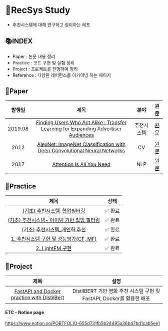 # 📖RecSys Study
- 추천시스템에 대해 연구하고 정리하는 레포

## 📚INDEX
- Paper : 논문 내용 정리
- Practice : 코드 구현 및 실험 정리
- Project : 프로젝트를 진행하며 정리
- Reference : 다양한 레퍼런스를 아카이빙 하는 페이지

## 📗Paper
|발행일|제목|분야|원문|
|:---:|:---:|:---:|:---:|
|2019.08|[Finding Users Who Act Alike : Transfer Learning for Expanding Advertiser Audiences](./Paper/Finding%20Users%20Who%20Act%20Alike%20%3A%20Transfer%20Learning%20for%20Expanding%20Advertiser%20Audiences)|추천시스템|[원문](https://www.pinterestlabs.com/media/phkg2uau/transferlearning-kdd2019.pdf)|
|2012|[AlexNet: ImageNet Classification with Deep Convolutional Neural Networks](./Paper/Imagenet%20Classification%20With%20Deep%20Convolutional%20Neural%20Networks%20(AlexNet)/)|CV|[원문](https://proceedings.neurips.cc/paper_files/paper/2012/file/c399862d3b9d6b76c8436e924a68c45b-Paper.pdf)|
|2017|[Attention Is All You Need](./Paper/Attention%20Is%20All%20You%20Need/)|NLP|[원문](https://arxiv.org/abs/1706.03762)|

## 📕Practice
|제목|상태|
|:---:|:---:|
|[(기초) 추천시스템_협업필터링](./Practice/\(기초\)%20추천시스템_협업필터링.ipynb)|✅ 완료|
|[(기초) 추천시스템- 아이템 기반 협업 필터링](./Practice/\(기초\)%20추천시스템-%20아이템%20기반%20협업%20필터링.ipynb)|✅ 완료|
|[(기초) 추천시스템_개인화 추천](./Practice/\(기초\)%20추천시스템_개인화%20추천.ipynb)|✅ 완료|
|[1. 추천시스템 구현 및 성능평가(CF, MF)](./Practice/1.%20추천시스템%20구현%20및%20성능평가\(CF%2C%20MF\).ipynb)|✅ 완료|
|[2. LightFM 구현](./Practice/2.%20LightFM%20구현.ipynb)|✅ 완료|

## 📘Project
|제목|설명|
|:---:|:---:|
|[FastAPI and Docker practice with DistilBert](./Project/FastAPI%20and%20Docker%20practice)|DistilBERT 기반 영화 추천 시스템 구현 및 FastAPI, Docker를 활용한 배포|


#### ETC - Notion page
https://www.notion.so/PORTFOLIO-655d731fb5b24495a36b47bd1cab5ee1
